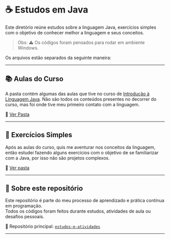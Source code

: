 # ☕ Estudos em Java

Este diretório reúne estudos sobre a linguagem Java, exercícios simples com o objetivo de conhecer melhor a linguagem e seus conceitos.

>Obs: ⚠ Os códigos foram pensados para rodar em ambiente Windows.

Os arquivos estão separados da seguinte maneira:

---

## 📚 Aulas do Curso

A pasta contém algumas das aulas que tive no curso de [Introdução à Linguagem Java](https://drive.google.com/file/d/17s_nsld8aytNJCwxgsGtOWxg-YCFwSlQ/view?usp=drive_link). Não são todos os conteúdos presentes no decorrer do curso, mas foi onde tive meu primeiro contato com a linguagem.

📁 [Ver Pasta](./aulas-curso)

---

## 🧠 Exercícios Simples

Após as aulas do curso, quis me aventurar nos conceitos da linguagem, então estudei fazendo alguns exercícios com o objetivo de se familiarizar com a Java, por isso não são projetos complexos.

📁 [Ver pasta](./exercicios-simples)

---

## 📝 Sobre este repositório

Este repositório é parte do meu processo de aprendizado e prática contínua em programação.  
Todos os códigos foram feitos durante estudos, atividades de aula ou desafios pessoais.

📌 Repositório principal: [`estudos-e-atividades`](https://github.com/Guh-Santosz/estudos-e-atividades)

---
